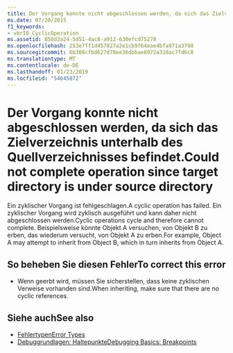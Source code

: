 ```yaml
---
title: Der Vorgang konnte nicht abgeschlossen werden, da sich das Zielverzeichnis unterhalb des Quellverzeichnisses befindet.
ms.date: 07/20/2015
f1_keywords:
- vbrIO_CyclicOperation
ms.assetid: 850d3a24-5d51-4ac8-a912-630efcd75278
ms.openlocfilehash: 253e7ff1d457827a2e1cb9f64eae4bfa971a3798
ms.sourcegitcommit: 6b308cf6d627d78ee36dbbae8972a310ac7fd6c8
ms.translationtype: MT
ms.contentlocale: de-DE
ms.lasthandoff: 01/23/2019
ms.locfileid: "54645872"
---
```

# <a name="could-not-complete-operation-since-target-directory-is-under-source-directory"></a><span data-ttu-id="2ed59-102">Der Vorgang konnte nicht abgeschlossen werden, da sich das Zielverzeichnis unterhalb des Quellverzeichnisses befindet.</span><span class="sxs-lookup"><span data-stu-id="2ed59-102">Could not complete operation since target directory is under source directory</span></span>
<span data-ttu-id="2ed59-103">Ein zyklischer Vorgang ist fehlgeschlagen.</span><span class="sxs-lookup"><span data-stu-id="2ed59-103">A cyclic operation has failed.</span></span> <span data-ttu-id="2ed59-104">Ein zyklischer Vorgang wird zyklisch ausgeführt und kann daher nicht abgeschlossen werden.</span><span class="sxs-lookup"><span data-stu-id="2ed59-104">Cyclic operations cycle and therefore cannot complete.</span></span> <span data-ttu-id="2ed59-105">Beispielsweise könnte Objekt A versuchen, von Objekt B zu erben, das wiederum versucht, von Objekt A zu erben.</span><span class="sxs-lookup"><span data-stu-id="2ed59-105">For example, Object A may attempt to inherit from Object B, which in turn inherits from Object A.</span></span>  
  
## <a name="to-correct-this-error"></a><span data-ttu-id="2ed59-106">So beheben Sie diesen Fehler</span><span class="sxs-lookup"><span data-stu-id="2ed59-106">To correct this error</span></span>  
  
-   <span data-ttu-id="2ed59-107">Wenn geerbt wird, müssen Sie sicherstellen, dass keine zyklischen Verweise vorhanden sind.</span><span class="sxs-lookup"><span data-stu-id="2ed59-107">When inheriting, make sure that there are no cyclic references.</span></span>  
  
## <a name="see-also"></a><span data-ttu-id="2ed59-108">Siehe auch</span><span class="sxs-lookup"><span data-stu-id="2ed59-108">See also</span></span>
- [<span data-ttu-id="2ed59-109">Fehlertypen</span><span class="sxs-lookup"><span data-stu-id="2ed59-109">Error Types</span></span>](../../visual-basic/programming-guide/language-features/error-types.md)
- [<span data-ttu-id="2ed59-110">Debuggrundlagen: Haltepunkte</span><span class="sxs-lookup"><span data-stu-id="2ed59-110">Debugging Basics: Breakpoints</span></span>](https://msdn.microsoft.com/library/752a02c2-0ac7-4c8b-aa1b-4b2b3b21152e)
